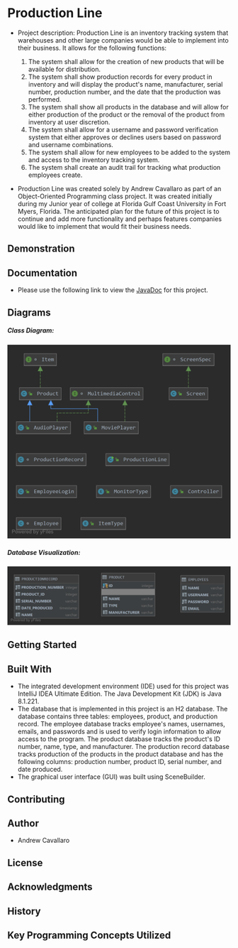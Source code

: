# Production Line
- Project description: Production Line is an inventory tracking system that warehouses and other large companies would be able to implement into their business. It allows for the following functions:
  1. The system shall allow for the creation of new products that will be available for distribution.
  2. The system shall show production records for every product in inventory and will display the product's name, manufacturer, serial number, production number, and the date that the production was performed.
  3. The system shall show all products in the database and will allow for either production of the product or the removal of the product from inventory at user discretion.
  4. The system shall allow for a username and password verification system that either approves or declines users based on password and username combinations.
  5. The system shall allow for new employees to be added to the system and access to the inventory tracking system.
  6. The system shall create an audit trail for tracking what production employees create.
  
- Production Line was created solely by Andrew Cavallaro as part of an Object-Oriented Programming class project. It was created initially during my Junior year of college at Florida Gulf Coast University in Fort Myers, Florida. The anticipated plan for the future of this project is to continue and add more functionality and perhaps features companies would like to implement that would fit their business needs.

## Demonstration

## Documentation
- Please use the following link to view the [JavaDoc](https://acavallaro75.github.io/ProductionLine/index.html) for this project.

## Diagrams
##### Class Diagram:
![Class Diagram](src/diagrams/class_diagram.png)

##### Database Visualization:
![Database Diagram](src/diagrams/database_tables.png)

## Getting Started

## Built With
- The integrated development environment (IDE) used for this project was IntelliJ IDEA Ultimate Edition. The Java Development Kit (JDK) is Java 8.1.221.
- The database that is implemented in this project is an H2 database. The database contains three tables: employees, product, and production record. The employee database tracks employee's names, usernames, emails, and passwords and is used to verify login information to allow access to the program. The product database tracks the product's ID number, name, type, and manufacturer. The production record database tracks production of the products in the product database and has the following columns: production number, product ID, serial number, and date produced.
- The graphical user interface (GUI) was built using SceneBuilder.

## Contributing

## Author
- Andrew Cavallaro

## License

## Acknowledgments

## History

## Key Programming Concepts Utilized
